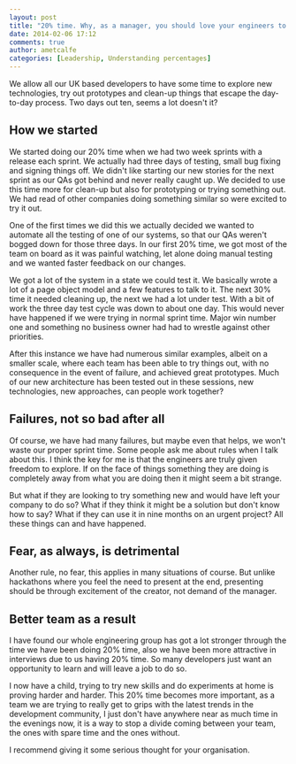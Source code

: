 ```yaml
---
layout: post
title: "20% time. Why, as a manager, you should love your engineers to do it"
date: 2014-02-06 17:12
comments: true
author: ametcalfe
categories: [Leadership, Understanding percentages]
---
```


We allow all our UK based developers to have some time to explore new technologies, try out prototypes and clean-up things that escape the day-to-day process. Two days out ten, seems a lot doesn't it?

How we started
--------------
We started doing our 20% time when we had two week sprints with a release each sprint. We actually had three days of testing, small bug fixing and signing things off. We didn't like starting our new stories for the next sprint as our QAs got behind and never really caught up. We decided to use this time more for clean-up but also for prototyping or trying something out. We had read of other companies doing something similar so were excited to try it out. 

One of the first times we did this we actually decided we wanted to automate all the testing of one of our systems, so that our QAs weren't bogged down for those three days. In our first 20% time, we got most of the team on board as it was painful watching, let alone doing manual testing and we wanted faster feedback on our changes.

We got a lot of the system in a state we could test it. We basically wrote a lot of a page object model and a few features to talk to it. The next 30% time it needed cleaning up, the next we had a lot under test. With a bit of work the three day test cycle was down to about one day. This would never have happened if we were trying in normal sprint time. Major win number one and something no business owner had had to wrestle against other priorities.

After this instance we have had numerous similar examples, albeit on a smaller scale, where each team has been able to try things out, with no consequence in the event of failure, and achieved great prototypes. Much of our new architecture has been tested out in these sessions, new technologies, new approaches, can people work together?

Failures, not so bad after all
------------------------------
Of course, we have had many failures, but maybe even that helps, we won't waste our proper sprint time. Some people ask me about rules when I talk about this. I think the key for me is that the engineers are truly given freedom to explore. If on the face of things something they are doing is completely away from what you are doing then it might seem a bit strange.

But what if they are looking to try something new and would have left your company to do so? What if they think it might be a solution but don't know how to say? What if they can use it in nine months on an urgent project? All these things can and have happened.

Fear, as always, is detrimental
-------------------------------
Another rule, no fear, this applies in many situations of course. But unlike hackathons where you feel the need to present at the end, presenting should be through excitement of the creator, not demand of the manager.

Better team as a result
-----------------------
I have found our whole engineering group has got a lot stronger through the time we have been doing 20% time, also we have been more attractive in interviews due to us having 20% time. So many developers just want an opportunity to learn and will leave a job to do so.

I now have a child, trying to try new skills and do experiments at home is proving harder and harder. This 20% time becomes more important, as a team we are trying to really get to grips with the latest trends in the development community, I just don't have anywhere near as much time in the evenings now, it is a way to stop a divide coming between your team, the ones with spare time and the ones without.

I recommend giving it some serious thought for your organisation. 